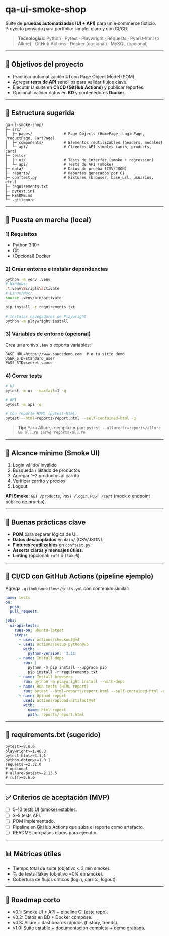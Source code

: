 # qa-ui-smoke-shop

Suite de **pruebas automatizadas (UI + API)** para un e‑commerce ficticio. Proyecto pensado para portfolio: simple, claro y con CI/CD.

> **Tecnologías**: Python · Pytest · Playwright · Requests · Pytest‑html (o Allure) · GitHub Actions · Docker (opcional) · MySQL (opcional)

---

## 🎯 Objetivos del proyecto
- Practicar automatización **UI** con Page Object Model (POM).
- Agregar **tests de API** sencillos para validar flujos clave.
- Ejecutar la suite en **CI/CD (GitHub Actions)** y publicar reportes.
- Opcional: validar datos en **BD** y contenedores **Docker**.

---

## 🧱 Estructura sugerida
```
qa-ui-smoke-shop/
├─ src/
│  ├─ pages/              # Page Objects (HomePage, LoginPage, ProductPage, CartPage)
│  ├─ components/         # Elementos reutilizables (headers, modales)
│  └─ api/                # Clientes API simples (auth, products, cart)
├─ tests/
│  ├─ ui/                 # Tests de interfaz (smoke + regression)
│  └─ api/                # Tests de API (smoke)
├─ data/                  # Datos de prueba (CSV/JSON)
├─ reports/               # Reportes generados por CI
├─ conftest.py            # Fixtures (browser, base_url, usuarios, etc.)
├─ requirements.txt
├─ pytest.ini
├─ README.md
└─ .gitignore
```

---

## 🚀 Puesta en marcha (local)

### 1) Requisitos
- Python 3.10+
- Git
- (Opcional) Docker

### 2) Crear entorno e instalar dependencias
```bash
python -m venv .venv
# Windows:
.\.venv\Scripts\activate
# Linux/Mac:
source .venv/bin/activate

pip install -r requirements.txt

# Instalar navegadores de Playwright
python -m playwright install
```

### 3) Variables de entorno (opcional)
Crea un archivo `.env` o exporta variables:
```
BASE_URL=https://www.saucedemo.com  # o tu sitio demo
USER_STD=standard_user
PASS_STD=secret_sauce
```

### 4) Correr tests
```bash
# UI
pytest -m ui --maxfail=1 -q

# API
pytest -m api -q

# Con reporte HTML (pytest-html)
pytest --html=reports/report.html --self-contained-html -q
```

> **Tip:** Para Allure, reemplazar por: `pytest --alluredir=reports/allure && allure serve reports/allure`

---

## 🧪 Alcance mínimo (Smoke UI)
1. Login válido/ inválido
2. Búsqueda / listado de productos
3. Agregar 1–2 productos al carrito
4. Verificar carrito y precios
5. Logout

**API Smoke**: `GET /products`, `POST /login`, `POST /cart` (mock o endpoint público de prueba).

---

## 🧩 Buenas prácticas clave
- **POM** para separar lógica de UI.
- **Datos desacoplados** en `data/` (CSV/JSON).
- **Fixtures reutilizables** en `conftest.py`.
- **Asserts claros y mensajes útiles**.
- **Linting** (opcional: `ruff` o `flake8`).

---

## 🔁 CI/CD con GitHub Actions (pipeline ejemplo)
Agrega `.github/workflows/tests.yml` con contenido similar:
```yaml
name: tests
on:
  push:
  pull_request:

jobs:
  ui-api-tests:
    runs-on: ubuntu-latest
    steps:
      - uses: actions/checkout@v4
      - uses: actions/setup-python@v5
        with:
          python-version: '3.11'
      - name: Install deps
        run: |
          python -m pip install --upgrade pip
          pip install -r requirements.txt
      - name: Install browsers
        run: python -m playwright install --with-deps
      - name: Run tests (HTML report)
        run: pytest --html=reports/report.html --self-contained-html -q
      - name: Upload report
        uses: actions/upload-artifact@v4
        with:
          name: html-report
          path: reports/report.html
```

---

## 🧰 requirements.txt (sugerido)
```
pytest>=8.0.0
playwright>=1.46.0
pytest-html>=4.1.1
python-dotenv>=1.0.1
requests>=2.32.0
# opcional
# allure-pytest>=2.13.5
# ruff>=0.6.0
```

---

## ✅ Criterios de aceptación (MVP)
- [ ] 5–10 tests UI (smoke) estables.
- [ ] 3–5 tests API.
- [ ] POM implementado.
- [ ] Pipeline en GitHub Actions que suba el reporte como artefacto.
- [ ] README con pasos claros para ejecutar.

---

## 📊 Métricas útiles
- Tiempo total de suite (objetivo < 3 min smoke).
- % de tests flakey (objetivo ~0% en smoke).
- Cobertura de flujos críticos (login, carrito, logout).

---

## 🧭 Roadmap corto
- v0.1: Smoke UI + API + pipeline CI (este repo).
- v0.2: Datos en BD + Docker compose.
- v0.3: Allure + dashboards rápidos (history, trends).
- v1.0: Suite estable + documentación completa + demo grabada.